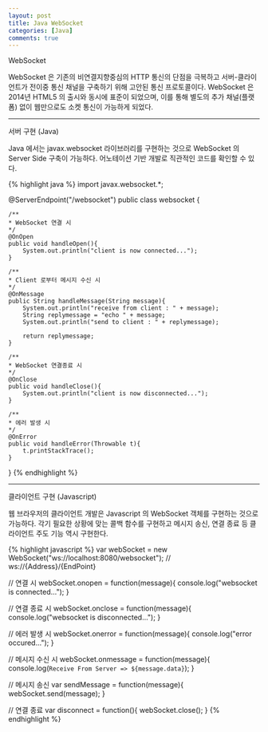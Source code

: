 ```yaml
---
layout: post
title: Java WebSocket
categories: [Java]
comments: true
---
```


WebSocket

WebSocket 은 기존의 비연결지향중심의 HTTP 통신의 단점을 극복하고 서버-클라이언트가 전이중 통신 채널을 구축하기 위해 고안된 통신 프로토콜이다. WebSocket 은 2014년 HTML5 의 출시와 동시에 표준이 되었으며, 이를 통해 별도의 추가 채널(플랫폼) 없이 웹만으로도 소켓 통신이 가능하게 되었다.

-------------

서버 구현 (Java)

Java 에서는 javax.websocket 라이브러리를 구현하는 것으로 WebSocket 의 Server Side 구축이 가능하다. 어노테이션 기반 개발로 직관적인 코드를 확인할 수 있다.


{% highlight java %}
import javax.websocket.*;

@ServerEndpoint("/websocket")
public class websocket {

    /**
    * WebSocket 연결 시
    */
    @OnOpen
    public void handleOpen(){
        System.out.println("client is now connected...");
    }

    /**
    * Client 로부터 메시지 수신 시
    */
    @OnMessage
    public String handleMessage(String message){
        System.out.println("receive from client : " + message);
        String replymessage = "echo " + message;
        System.out.println("send to client : " + replymessage);

        return replymessage;
    }

    /**
    * WebSocket 연결종료 시
    */
    @OnClose
    public void handleClose(){
        System.out.println("client is now disconnected...");
    }

    /**
    * 에러 발생 시
    */
    @OnError
    public void handleError(Throwable t){
        t.printStackTrace();
    }
}
{% endhighlight %}

-------------

클라이언트 구현 (Javascript)

웹 브라우저의 클라이언트 개발은 Javascript 의 WebSocket 객체를 구현하는 것으로 가능하다. 각기 필요한 상황에 맞는 콜백 함수를 구현하고 메시지 송신, 연결 종료 등 클라이언트 주도 기능 역시 구현한다.

{% highlight javascript %}
var webSocket = new WebSocket("ws://localhost:8080/websocket"); // ws://{Address}/{EndPoint}

// 연결 시
webSocket.onopen = function(message){
    console.log("websocket is connected...");
}

// 연결 종료 시
webSocket.onclose = function(message){
    console.log("websocket is disconnected...");
}

// 에러 발생 시
webSocket.onerror = function(message){
    console.log("error occured...");
}

// 메시지 수신 시
webSocket.onmessage = function(message){
    console.log(`Receive From Server => ${message.data}`);
}

// 메시지 송신
var sendMessage = function(message){
    webSocket.send(message);
}

// 연결 종료
var disconnect = function(){
    webSocket.close();
}
{% endhighlight %}